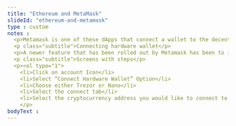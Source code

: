```yaml
--- 
title: "Ethereum and MetaMask"
slideId: "ethereum-and-metamask"
type : custom     
notes :
  <p>Metamask is one of these dApps that connect a wallet to the decentralized web, but it works in concert with dApps instead of acting as a browser. Metamask allows you to be able to use your traditional browser to use the wallet capabilities needed for browsing and using dApps. Of course, phishing is a potential issue. Always make sure you are visiting the actual page you're intending to. Even the most careful of us might accidentally go to the wrong URL. Luckily, Metamask affords an extra layer of security by automatically alerting you of potential phishing attacks.</p>
  <p class="subtitle">Connecting hardware wallet</p>
  <p>A newer feature that has been rolled out by Metamask has been to increase interoperability between the extension and popular hardware wallets. Both Trezor and Ledger wallets are now compatible with Metamask, which is a significant improvement upon the limited ways to spend using a hardware wallet. Metamask is all about interoperability and is a big part of the decentralized web. As a result, it can work with a large number of dApps. The same cannot be said for these hardware wallets; many hardware wallets cannot easily connect with dApps. Metamask acts as a bridge between your hardware wallet and the decentralized web.</p>
  <p class="subtitle">Screens with steps</p>
  <p><ol type="1">
    <li>Click on account Icon</li>
    <li>Select “Connect Hardware Wallet” Option</li>
    <li>Choose either Trezor or Nano</li>
    <li>Select the connect tab</li>
    <li>Select the cryptocurrency address you would like to connect to MetaMask</li></ol>
    </p>
bodyText :
---
```

